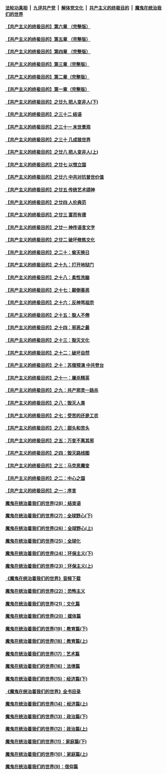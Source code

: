 ####  [法轮功真相](../../../../basic/blob/master/README.md?t=10301901) &nbsp;|&nbsp; [九评共产党](../../../../9ping.md/blob/master/README.md?t=10301901) &nbsp;|&nbsp; [解体党文化](../../../../jtdwh.md/blob/master/README.md?t=10301901)  &nbsp;|&nbsp; [共产主义的终极目的](../../../../gczydzjmd.md/blob/master/README.md?t=10301901) &nbsp;|&nbsp; [魔鬼在统治我们的世界](../../../../mgztzwmdsj.md/blob/master/README.md?t=10301901) 

#### [【共产主义的终极目的】第六章 （完整版）](../pages/nsc422/n11428913.md?t=10301901) 

#### [【共产主义的终极目的】第五章 （完整版）](../pages/nsc422/n11428912.md?t=10301901) 

#### [【共产主义的终极目的】第四章 （完整版）](../pages/nsc422/n11428907.md?t=10301901) 

#### [【共产主义的终极目的】第三章（完整版）](../pages/nsc422/n11428848.md?t=10301901) 

#### [【共产主义的终极目的】第二章（完整版）](../pages/nsc422/n11428831.md?t=10301901) 

#### [【共产主义的终极目的】第一章（完整版）](../pages/nsc422/n11417651.md?t=10301901) 

#### [【共产主义的终极目的】之廿九 把人变非人(下)](../pages/nsc422/n11344140.md?t=10301901) 

#### [【共产主义的终极目的】之三十二 结语](../pages/nsc422/n11360535.md?t=10301901) 

#### [【共产主义的终极目的】之三十一 末世景观](../pages/nsc422/n11351129.md?t=10301901) 

#### [【共产主义的终极目的】之三十 几成狼世界](../pages/nsc422/n11348280.md?t=10301901) 

#### [【共产主义的终极目的】之廿八 把人变非人(上)](../pages/nsc422/n11340492.md?t=10301901) 

#### [【共产主义的终极目的】之廿七 以恨立国](../pages/nsc422/n11336944.md?t=10301901) 

#### [【共产主义的终极目的】之廿六 中共对抗普世价值](../pages/nsc422/n11324785.md?t=10301901) 

#### [【共产主义的终极目的】之廿五 传统艺术颂神](../pages/nsc422/n11296396.md?t=10301901) 

#### [【共产主义的终极目的】之廿四 人伦典范](../pages/nsc422/n11296397.md?t=10301901) 

#### [【共产主义的终极目的】之廿三 富而有德](../pages/nsc422/n11283598.md?t=10301901) 

#### [【共产主义的终极目的】之廿一 神传语言文字](../pages/nsc422/n11263265.md?t=10301901) 

#### [【共产主义的终极目的】之廿二 破坏修炼文化](../pages/nsc422/n11245728.md?t=10301901) 

#### [【共产主义的终极目的】之二十：偷天换日](../pages/nsc422/n11238846.md?t=10301901) 

#### [【共产主义的终极目的】之十九：打开地狱门](../pages/nsc422/n11206376.md?t=10301901) 

#### [【共产主义的终极目的】之十八：柔性洗脑](../pages/nsc422/n11199994.md?t=10301901) 

#### [【共产主义的终极目的】之十七：颠倒善恶](../pages/nsc422/n11179782.md?t=10301901) 

#### [【共产主义的终极目的】之十六：反神骂祖宗](../pages/nsc422/n11166798.md?t=10301901) 

#### [【共产主义的终极目的】之十五：毁人不倦](../pages/nsc422/n11166792.md?t=10301901) 

#### [【共产主义的终极目的】之十四：邪恶之最](../pages/nsc422/n11150249.md?t=10301901) 

#### [【共产主义的终极目的】之十三：毁灭文化](../pages/nsc422/n11135227.md?t=10301901) 

#### [【共产主义的终极目的】之十二：破坏自然](../pages/nsc422/n11135214.md?t=10301901) 

#### [【共产主义的终极目的】之十：苏俄预演 中共登台](../pages/nsc422/n11118424.md?t=10301901) 

#### [【共产主义的终极目的】之十一：屠杀精英](../pages/nsc422/n11118442.md?t=10301901) 

#### [【共产主义的终极目的】之九：共产邪灵一路杀](../pages/nsc422/n11114139.md?t=10301901) 

#### [【共产主义的终极目的】之八：毁灭人类](../pages/nsc422/n11108503.md?t=10301901) 

#### [【共产主义的终极目的】之七：受苦的还是工农](../pages/nsc422/n11101809.md?t=10301901) 

#### [【共产主义的终极目的】之六：甜头和苦头](../pages/nsc422/n11096971.md?t=10301901) 

#### [【共产主义的终极目的】之五：万变不离其邪](../pages/nsc422/n11091285.md?t=10301901) 

#### [【共产主义的终极目的】之四：毁灭路线图](../pages/nsc422/n11086284.md?t=10301901) 

#### [【共产主义的终极目的】之三：马克思魔变](../pages/nsc422/n11061941.md?t=10301901) 

#### [【共产主义的终极目的】之二：中心之国](../pages/nsc422/n11047728.md?t=10301901) 

#### [【共产主义的终极目的】之一：序言](../pages/nsc422/n11086077.md?t=10301901) 

#### [魔鬼在统治着我们的世界(28)：结束语](../pages/nsc422/n10936246.md?t=10301901) 

#### [魔鬼在统治着我们的世界(27)：全球野心(下)](../pages/nsc422/n10928319.md?t=10301901) 

#### [魔鬼在统治着我们的世界(26)：全球野心(上)](../pages/nsc422/n10900318.md?t=10301901) 

#### [魔鬼在统治着我们的世界(25)：全球化](../pages/nsc422/n10788205.md?t=10301901) 

#### [魔鬼在统治着我们的世界(24)：环保主义(下)](../pages/nsc422/n10695307.md?t=10301901) 

#### [魔鬼在统治着我们的世界(23)：环保主义(上)](../pages/nsc422/n10688613.md?t=10301901) 

#### [《魔鬼在统治着我们的世界》音频下载](../pages/nsc422/n10635553.md?t=10301901) 

#### [魔鬼在统治着我们的世界(22)：恐怖主义](../pages/nsc422/n10614727.md?t=10301901) 

#### [魔鬼在统治着我们的世界(21)：文化篇](../pages/nsc422/n10597706.md?t=10301901) 

#### [魔鬼在统治着我们的世界(20)：媒体篇](../pages/nsc422/n10586579.md?t=10301901) 

#### [魔鬼在统治着我们的世界(19)：教育篇(下)](../pages/nsc422/n10564808.md?t=10301901) 

#### [魔鬼在统治着我们的世界(18)：教育篇(上)](../pages/nsc422/n10526970.md?t=10301901) 

#### [魔鬼在统治着我们的世界(17)：艺术篇](../pages/nsc422/n10499093.md?t=10301901) 

#### [魔鬼在统治着我们的世界(16)：法律篇](../pages/nsc422/n10485969.md?t=10301901) 

#### [魔鬼在统治着我们的世界(15)：经济篇(下)](../pages/nsc422/n10469975.md?t=10301901) 

#### [《魔鬼在统治着我们的世界》全书目录](../pages/nsc422/n10464261.md?t=10301901) 

#### [魔鬼在统治着我们的世界(14)：经济篇(上)](../pages/nsc422/n10457370.md?t=10301901) 

#### [魔鬼在统治着我们的世界(13)：政治篇(下)](../pages/nsc422/n10448270.md?t=10301901) 

#### [魔鬼在统治着我们的世界(12)：政治篇(上)](../pages/nsc422/n10444576.md?t=10301901) 

#### [魔鬼在统治着我们的世界(11)：家庭篇(下)](../pages/nsc422/n10440961.md?t=10301901) 

#### [魔鬼在统治着我们的世界(10)：家庭篇(上)](../pages/nsc422/n10435448.md?t=10301901) 

#### [魔鬼在统治着我们的世界(9)：信仰篇](../pages/nsc422/n10432159.md?t=10301901) 

